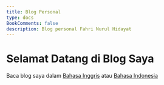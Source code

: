 ```yaml
---
title: Blog Personal
type: docs
BookComments: false
description: Blog personal Fahri Nurul Hidayat
---
```


# Selamat Datang di Blog Saya

Baca blog saya dalam [Bahasa Inggris](/) atau [Bahasa Indonesia](/id)
